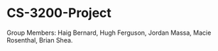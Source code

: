 # CS-3200-Project

Group Members:
  Haig Bernard, 
  Hugh Ferguson, 
  Jordan Massa, 
  Macie Rosenthal, 
  Brian Shea.
